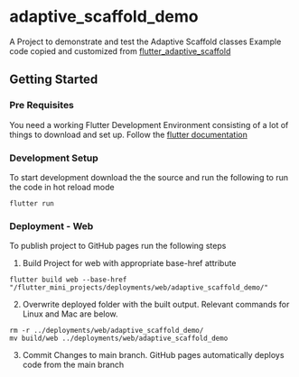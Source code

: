 # adaptive_scaffold_demo

A Project to demonstrate and test the Adaptive Scaffold classes
Example code copied and customized from [flutter_adaptive_scaffold](https://pub.dev/packages/flutter_adaptive_scaffold/example)

## Getting Started

### Pre Requisites
You need a working Flutter Development Environment consisting of a lot of things to download and set up. Follow the [flutter documentation](https://docs.flutter.dev/get-started/install)

### Development Setup
To start development download the the source and run the following to run the code in hot reload mode

```
flutter run
```
### Deployment - Web
To publish project to GitHub pages run the following steps

1. Build Project for web with appropriate base-href attribute

```
flutter build web --base-href "/flutter_mini_projects/deployments/web/adaptive_scaffold_demo/"
```

2. Overwrite deployed folder with the built output. Relevant commands for Linux and Mac are below.

```
rm -r ../deployments/web/adaptive_scaffold_demo/
mv build/web ../deployments/web/adaptive_scaffold_demo
```

3. Commit Changes to main branch. GitHub pages automatically deploys code from the main branch

